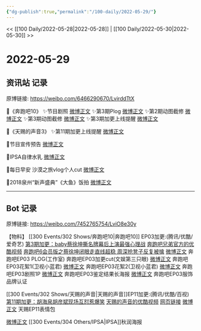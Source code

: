 ```yaml
---
{"dg-publish":true,"permalink":"/100-daily/2022-05-29/"}
---
```



<< [[100 Daily/2022-05-28\|2022-05-28]] | [[100 Daily/2022-05-30\|2022-05-30]] >>

# 2022-05-29

## 资讯站 记录

原博链接: https://weibo.com/6466290670/LvirddTtX

🌟《奔跑吧10》
✨节目剧照 [微博正文](https://m.weibo.cn/6466290670/4774509795871756)
✨第3期Plog [微博正文](https://m.weibo.cn/6466290670/4774433678690763)
✨第2期动图截修 [微博正文](https://m.weibo.cn/6466290670/4774563944337298)
✨第3期动图截修 [微博正文](https://m.weibo.cn/6466290670/4774572487874277)
✨第3期加更上线提醒 [微博正文](https://m.weibo.cn/6466290670/4774434961884655)

🌟《天赐的声音3》
✨第11期加更上线提醒 [微博正文](https://m.weibo.cn/6466290670/4774436253994488)

🌟节目宣传预告 [微博正文](https://m.weibo.cn/6466290670/4774613235794623)

🌟IPSA自律水乳 [微博正文](https://m.weibo.cn/6466290670/4774472244531512)

🌟每日早安 沙漠之旅vlog个人cut [微博正文](https://m.weibo.cn/6466290670/4774379969839192)

🌟2018泉州“新声盛典”《大鱼》饭拍 [微博正文](https://m.weibo.cn/6466290670/4774396478623184)

---
## Bot 记录

原博链接: https://weibo.com/7452765754/LviO8e30y

【物料】
[[300 Events/302 Shows/奔跑吧10\|奔跑吧10]] EP03加更:(腾讯/优酷/爱奇艺)
[第3期加更：baby蔡徐坤撕名牌幕后上演最强心理战](https://weibo.cn/sinaurl?u=http%3A%2F%2Fv.qq.com%2Fx%2Fcover%2Fmzc00200te7ifuq%2Fv0042g85ndv.html)
[奔跑吧兄弟官方的优酷视频](https://weibo.cn/sinaurl?u=https%3A%2F%2Fv.youku.com%2Fv_show%2Fid_XNTg2OTY1MjM2OA%3D%3D.html%3Fx%26sharefrom%3Dandroid%26scene%3Dlong%26playMode%3Dnormal%26sharekey%3D35fd2413d74b1b6d222ca719931d38a11)
[奔跑吧6会员版之蔡徐坤闭眼走直线超稳 周深抢凳子反复被擒](https://weibo.cn/sinaurl?u=https%3A%2F%2Fm.iqiyi.com%2Fv_2556woqcg64.html%3Fvfrm%3D2-3-0-1)
[微博正文](https://m.weibo.cn/7478855230/4774432436912284) 奔跑吧EP03 PLOG(工作室)
[](https://m.weibo.cn/1371117067/4774443974921194) 奔跑吧EP03加更cut(文娱第三只眼)
[微博正文](https://m.weibo.cn/5876797510/4774436055551781) 奔跑吧EP03花絮1(卫视小蓝君)
[微博正文](https://m.weibo.cn/5876797510/4774439768817751) 奔跑吧EP03花絮2(卫视小蓝君)
[微博正文](https://m.weibo.cn/5242381821/4774492590836018) 奔跑吧EP03剧照1P
[微博正文](https://m.weibo.cn/5242381821/4774432197054786) 奔跑吧EP03鉴定结果长海报
[微博正文](https://m.weibo.cn/2698016013/4774020093839021) 奔跑吧EP03服饰品牌认证

[[300 Events/302 Shows/天赐的声音\|天赐的声音]]EP11加更:(腾讯/优酷/百视)
[第11期加更：胡海泉胡彦斌现场互怼惹爆笑](https://weibo.cn/sinaurl?u=http%3A%2F%2Fv.qq.com%2Fx%2Fcover%2Fmzc002007ub01lq%2Fz00427hegkm.html)
[天赐的声音的优酷视频](https://weibo.cn/sinaurl?u=https%3A%2F%2Fv.youku.com%2Fv_show%2Fid_XNTIwNTM0NjkxNg%3D%3D.html%3Fx%26sharefrom%3Dandroid%26scene%3Dlong%26playMode%3Dnormal%26sharekey%3De4d7d1aacf94cd71e26207a86018cb139)
[网页链接](https://weibo.cn/sinaurl?u=https%3A%2F%2Fbp-share.bestv.com.cn%2Fbp-share%2FsharePage.html%3FtitleId%3D462517%26contentId%3D10121%26currentEpisode%3D11%26modelType%3D1)
[微博正文](https://m.weibo.cn/1315706994/4774462391845975) 天赐EP11表情包

[微博正文](https://m.weibo.cn/1851789841/4774466473952565) [[300 Events/304 Others/IPSA\|IPSA]]秋润海报
